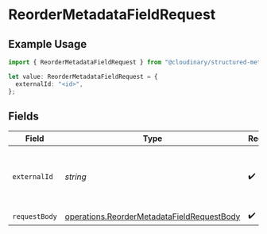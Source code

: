 # ReorderMetadataFieldRequest

## Example Usage

```typescript
import { ReorderMetadataFieldRequest } from "@cloudinary/structured-metadata/models/operations";

let value: ReorderMetadataFieldRequest = {
  externalId: "<id>",
};
```

## Fields

| Field                                                                                                    | Type                                                                                                     | Required                                                                                                 | Description                                                                                              |
| -------------------------------------------------------------------------------------------------------- | -------------------------------------------------------------------------------------------------------- | -------------------------------------------------------------------------------------------------------- | -------------------------------------------------------------------------------------------------------- |
| `externalId`                                                                                             | *string*                                                                                                 | :heavy_check_mark:                                                                                       | The external ID of the metadata field to reorder.                                                        |
| `requestBody`                                                                                            | [operations.ReorderMetadataFieldRequestBody](../../models/operations/reordermetadatafieldrequestbody.md) | :heavy_check_mark:                                                                                       | N/A                                                                                                      |